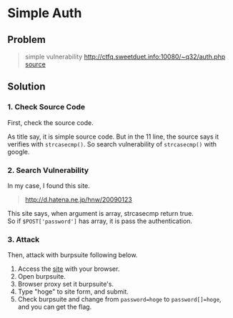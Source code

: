 # Simple Auth

## Problem
> simple vulnerability
> http://ctfq.sweetduet.info:10080/~q32/auth.php
> [source](http://ksnctf.sweetduet.info/q/32/auth.php)

## Solution
### 1. Check Source Code
First, check the source code.

As title say, it is simple source code.
But in the 11 line, the source says it verifies with `strcasecmp()`.
So search vulnerability of `strcasecmp()` with google.

### 2. Search Vulnerability
In my case, I found this site.
> http://d.hatena.ne.jp/hnw/20090123

This site says, when argument is array, strcasecmp return true.  
So if `$POST['password']` has array, it is pass the authentication. 

### 3. Attack
Then, attack with burpsuite following below.

1. Access the [site](http://ctfq.sweetduet.info:10080/~q32/auth.php) with your browser.
2. Open burpsuite.
3. Browser proxy set it burpsuite's.
4. Type "hoge" to site form, and submit.
5. Check burpsuite and change from `password=hoge` to `password[]=hoge`,  
and you can get the flag.
